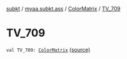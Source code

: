 [subkt](../../index.md) / [myaa.subkt.ass](../index.md) / [ColorMatrix](index.md) / [TV_709](./-t-v_709.md)

# TV_709

`val TV_709: `[`ColorMatrix`](index.md) [(source)](https://github.com/Myaamori/SubKt/blob/0.1.13/src/main/kotlin/myaa/subkt/ass/parser.kt#L721)